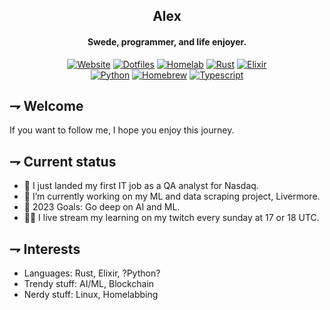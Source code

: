 <div align="center">

## Alex
#### Swede, programmer, and life enjoyer.

[![Website](https://img.shields.io/badge/Website_(offline)-grey.svg?style=for-the-badge&logoColor=white&logo=googleearth)][Website]
[![Dotfiles](https://img.shields.io/badge/dotfiles-181717.svg?style=for-the-badge&logoColor=white&logo=git)][Dotfiles]
[![Homelab](https://img.shields.io/badge/homelab-41BDF5.svg?style=for-the-badge&logoColor=white&logo=homeassistant)][Homelab]
[![Rust](https://img.shields.io/badge/Rust-orange.svg?style=for-the-badge&logoColor=white&logo=rust)][Rust]
[![Elixir](https://img.shields.io/badge/Elixir-4B275F.svg?style=for-the-badge&logoColor=white&logo=elixir)][Elixir]
 <br />
[![Python](https://img.shields.io/badge/Python-3776AB.svg?style=for-the-badge&logoColor=white&logo=python)][Python]
[![Homebrew](https://img.shields.io/badge/Homebrew-white.svg?style=for-the-badge&logoColor=FBB040&logo=homebrew)][Homebrew]
[![Typescript](https://img.shields.io/badge/Typescript-3178C6.svg?style=for-the-badge&logoColor=white&logo=typescript)][Typescript]

[Website]: https://www.calexanderberg.com/
[Dotfiles]: https://github.com/21st-centuryman/dotfiles
[Homelab]: https://github.com/21st-centuryman/Homelab
[Rust]: https://github.com/21st-centuryman/Livermore-fetch
[Elixir]: https://github.com/21st-centuryman/ID1019
[Homebrew]: https://github.com/21st-centuryman/brews
[Python]: https://github.com/21st-centuryman/Livermore-analyze
[Bash]: https://github.com/21st-centuryman/macoser
[Typescript]: https://github.com/21st-centuryman/II1302

</div>

## ⇁  Welcome
If you want to follow me, I hope you enjoy this journey.

## ⇁  Current status
- 🔭 I just landed my first IT job as a QA analyst for Nasdaq.
- 🌱 I’m currently working on my ML and data scraping project, Livermore.
- 🥅 2023 Goals: Go deep on AI and ML.
- 👨‍💻 I live stream my learning on my twitch every sunday at 17 or 18 UTC.

## ⇁  Interests
- Languages: Rust, Elixir, ?Python?
- Trendy stuff: AI/ML, Blockchain
- Nerdy stuff: Linux, Homelabbing
